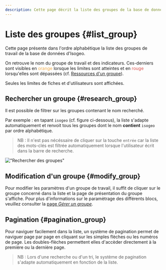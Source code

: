 ```yaml
---
description: Cette page décrit la liste des groupes de la base de données Isogeo dans l'application Isogeo Manager.
---
```


# Liste des groupes {#list_group}

Cette page présente dans l'ordre alphabétique la liste des groupes de travail de la base de données d'Isogeo.

On retrouve le nom du groupe de travail et des indicateurs. Ces-derniers sont visibles en  <span style="color:#f0ad4e">orange</span> lorsque les limites sont atteintes et en <span style="color:#d9534f">rouge</span> lorsqu'elles sont dépassées (cf. [Ressources d'un groupe](/fr/groups/details.md#ressources)).

Seules les limites de fiches et d'utilisateurs sont affichées.

## Rechercher un groupe {#research_group}

Il est possible de filtrer sur les groupes contenant le nom recherché.

Par exemple : en tapant `isogeo` (cf. figure ci-dessous), la liste s'adapte automatiquement et renvoit tous les groupes dont le nom **contient** `isogeo` par ordre alphabétique.

> NB : Il n'est pas nécéssaire de cliquer sur la touche `entrée` car la liste des mots-clés est filtrée automatiquement lorsque l'utilisateur écrit dans la barre de recherche.

!["Rechercher des groupes"](/assets/groups_research_isogeo.png)

## Modification d'un groupe {#modify_group}

Pour modifier les paramètres d'un groupe de travail, il suffit de cliquer sur le groupe concerné dans la liste et la page de présentation du groupe s'affiche. Pour plus d'informations sur le paramètrage des différents blocs, veuillez consulter la [page *Gérer un groupe*](details.md).

## Pagination {#pagination_group}

Pour naviguer facilement dans la liste, un système de pagination permet de naviguer page par page en cliquant sur les simples flèches ou les numéros de page. Les doubles-flèches permettent elles d'accèder directement à la première ou la dernière page.

> NB : Lors d'une recherche ou d'un tri, le système de pagination s'adapte automatiquement en fonction de la liste.